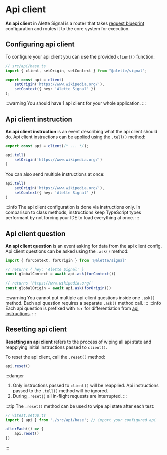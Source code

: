 # Api client
**An api client** in Alette Signal is a router that takes
[request blueprint](configuring-requests/#configuring-requests) 
configuration and routes it to the core system for execution.

## Configuring api client
To configure your api client you can use the provided `client()` function:
```ts
// src/api/base.ts
import { client, setOrigin, setContext } from "@alette/signal";

export const api = client(
    setOrigin('https://www.wikipedia.org/'),
    setContext({ hey: 'Alette Signal' })
);
```
:::warning
You should have 1 api client for your whole application.
:::

## Api client instruction
**An api client instruction** is an event describing what the api client should do.
Api client instructions can be applied using the `.tell()` method:
```ts
export const api = client(/* ... */);

api.tell(
    setOrigin('https://www.wikipedia.org/')
)
```

You can also send multiple instructions at once:
```ts
api.tell(
    setOrigin('https://www.wikipedia.org/'),
    setContext({ hey: 'Alette Signal' })
)
```
:::info 
The api client configuration is done via instructions only. In comparison to class methods,
instructions keep TypeScript types performant by not forcing your IDE to load everything at once. 
:::

## Api client question
**An api client question** is an event asking for data from the api client config.
Api client questions can be asked using the `.ask()` method:
```ts
import { forContext, forOrigin } from '@alette/signal'

// returns { hey: 'Alette Signal' }
const globalContext = await api.ask(forContext())

// returns 'https://www.wikipedia.org/'
const globalOrigin = await api.ask(forOrigin())
```
:::warning
You cannot put multiple api client questions inside one `.ask()` method. 
Each api question requires a separate `.ask()` method call. 
:::
:::info
Each api question is prefixed with `for` for differentiation from [api instructions](#api-client-instruction).
:::

## Resetting api client
**Resetting an api client** refers to the process of wiping all api state
and reapplying initial instructions passed to `client()`.

To reset the api client, call the `.reset()` method:
```ts
api.reset()
```

:::danger 
1. Only instructions passed to `client()` will be reapplied.
Api instructions passed to the `.tell()` method will be ignored.
2. During `.reset()` all in-flight requests are interrupted.
:::

:::tip
The `.reset()` method can be used to wipe api state after each test:
```ts
// vitest.setup.ts
import { api } from './src/api/base'; // import your configured api

afterEach(() => {
    api.reset()
})
```
:::